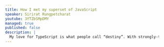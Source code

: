 ```yaml
---
title: How I met my superset of JavaScript
speaker: Sirirat Rungpetcharat
youtube: 3YTZbSMpDMY
managed: true
published: false
description: |
  My love for TypeScript is what people call “destiny”. With strongly-typed, OOP concept and how familiar we’ve been with Angular, etc. But it’s taken me awhile to hop in since changing technology require heavily researching, convincing both my team and the board. I’m here to tell you how my love life be.
---
```

